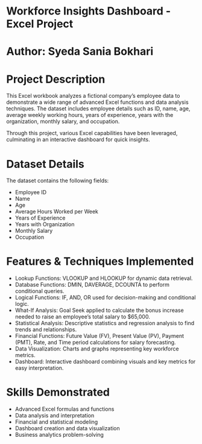 # Workforce Insights Dashboard - Excel Project
# Author: Syeda Sania Bokhari

# Project Description
This Excel workbook analyzes a fictional company’s employee data to demonstrate a wide range of advanced Excel functions and data analysis techniques. The dataset includes employee details such as ID, name, age, average weekly working hours, years of experience, years with the organization, monthly salary, and occupation.

Through this project, various Excel capabilities have been leveraged, culminating in an interactive dashboard for quick insights.

# Dataset Details
The dataset contains the following fields:
- Employee ID
- Name
- Age
- Average Hours Worked per Week
- Years of Experience
- Years with Organization
- Monthly Salary
- Occupation

# Features & Techniques Implemented
- Lookup Functions: VLOOKUP and HLOOKUP for dynamic data retrieval.
- Database Functions: DMIN, DAVERAGE, DCOUNTA to perform conditional queries.
- Logical Functions: IF, AND, OR used for decision-making and conditional logic.
- What-If Analysis: Goal Seek applied to calculate the bonus increase needed to raise an employee’s total salary to $65,000.
- Statistical Analysis: Descriptive statistics and regression analysis to find trends and relationships.
- Financial Functions: Future Value (FV), Present Value (PV), Payment (PMT), Rate, and Time period calculations for salary forecasting.
- Data Visualization: Charts and graphs representing key workforce metrics.
- Dashboard: Interactive dashboard combining visuals and key metrics for easy interpretation.

# Skills Demonstrated
- Advanced Excel formulas and functions
- Data analysis and interpretation
- Financial and statistical modeling
- Dashboard creation and data visualization
- Business analytics problem-solving


